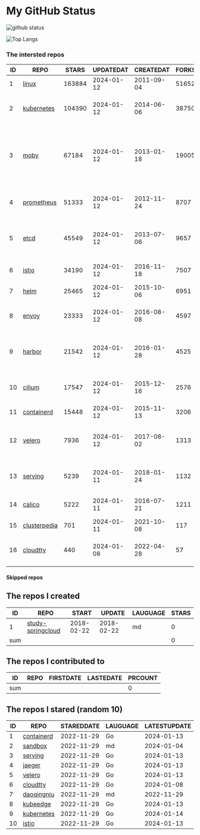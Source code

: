 # My GitHub Status

<img src="https://github-readme-stats-1.yihong0618.vercel.app/api?username=daoqingniu&show_icons=true&&&hide_title=true&count_private=true" alt="github status" />

![Top Langs](https://github-readme-stats-1.yihong0618.vercel.app/api/top-langs/?username=daoqingniu&layout=compact)

<!--START_SECTION:github_repos-->
### The intersted repos
| ID |                              REPO                               | STARS  | UPDATEDAT  | CREATEDAT  | FORKSCOUNT |                                                DESCRIPTIONS                                                |
|----|-----------------------------------------------------------------|--------|------------|------------|------------|------------------------------------------------------------------------------------------------------------|
|  1 | [linux](https://github.com/torvalds/linux)                      | 163884 | 2024-01-12 | 2011-09-04 |      51652 | Linux kernel source tree                                                                                   |
|  2 | [kubernetes](https://github.com/kubernetes/kubernetes)          | 104390 | 2024-01-12 | 2014-06-06 |      38750 | Production-Grade Container Scheduling and Management                                                       |
|  3 | [moby](https://github.com/moby/moby)                            |  67184 | 2024-01-12 | 2013-01-18 |      19005 | The Moby Project - a collaborative project for the container ecosystem to assemble container-based systems |
|  4 | [prometheus](https://github.com/prometheus/prometheus)          |  51333 | 2024-01-12 | 2012-11-24 |       8707 | The Prometheus monitoring system and time series database.                                                 |
|  5 | [etcd](https://github.com/etcd-io/etcd)                         |  45549 | 2024-01-12 | 2013-07-06 |       9657 | Distributed reliable key-value store for the most critical data of a distributed system                    |
|  6 | [istio](https://github.com/istio/istio)                         |  34190 | 2024-01-12 | 2016-11-18 |       7507 | Connect, secure, control, and observe services.                                                            |
|  7 | [helm](https://github.com/helm/helm)                            |  25465 | 2024-01-12 | 2015-10-06 |       6951 | The Kubernetes Package Manager                                                                             |
|  8 | [envoy](https://github.com/envoyproxy/envoy)                    |  23333 | 2024-01-12 | 2016-08-08 |       4597 | Cloud-native high-performance edge/middle/service proxy                                                    |
|  9 | [harbor](https://github.com/goharbor/harbor)                    |  21542 | 2024-01-12 | 2016-01-28 |       4525 | An open source trusted cloud native registry project that stores, signs, and scans content.                |
| 10 | [cilium](https://github.com/cilium/cilium)                      |  17547 | 2024-01-12 | 2015-12-16 |       2576 | eBPF-based Networking, Security, and Observability                                                         |
| 11 | [containerd](https://github.com/containerd/containerd)          |  15448 | 2024-01-12 | 2015-11-13 |       3206 | An open and reliable container runtime                                                                     |
| 12 | [velero](https://github.com/vmware-tanzu/velero)                |   7936 | 2024-01-12 | 2017-08-02 |       1313 | Backup and migrate Kubernetes applications and their persistent volumes                                    |
| 13 | [serving](https://github.com/knative/serving)                   |   5239 | 2024-01-11 | 2018-01-24 |       1132 | Kubernetes-based, scale-to-zero, request-driven compute                                                    |
| 14 | [calico](https://github.com/projectcalico/calico)               |   5222 | 2024-01-11 | 2016-07-21 |       1211 | Cloud native networking and network security                                                               |
| 15 | [clusterpedia](https://github.com/clusterpedia-io/clusterpedia) |    701 | 2024-01-11 | 2021-10-08 |        117 | The Encyclopedia of Kubernetes clusters                                                                    |
| 16 | [cloudtty](https://github.com/cloudtty/cloudtty)                |    440 | 2024-01-08 | 2022-04-28 |         57 | A Friendly Kubernetes CloudShell (Web Terminal) !                                                          |



#### Skipped repos
<!--END_SECTION:github_repos-->

<!--START_SECTION:my_github-->
## The repos I created
| ID  |                                 REPO                                 |   START    |   UPDATE   | LAUGUAGE | STARS |
|-----|----------------------------------------------------------------------|------------|------------|----------|-------|
|   1 | [study-springcloud](https://github.com/daoqingniu/study-springcloud) | 2018-02-22 | 2018-02-22 | md       |     0 |
| sum |                                                                      |            |            |          |     0 |

## The repos I contributed to
| ID  | REPO | FIRSTDATE | LASTEDATE | PRCOUNT |
|-----|------|-----------|-----------|---------|
| sum |      |           |           |       0 |

## The repos I stared (random 10)
| ID |                          REPO                          | STAREDDATE | LAUGUAGE | LATESTUPDATE |
|----|--------------------------------------------------------|------------|----------|--------------|
|  1 | [containerd](https://github.com/containerd/containerd) | 2022-11-29 | Go       | 2024-01-13   |
|  2 | [sandbox](https://github.com/cncf/sandbox)             | 2022-11-29 | md       | 2024-01-04   |
|  3 | [serving](https://github.com/knative/serving)          | 2022-11-29 | Go       | 2024-01-13   |
|  4 | [jaeger](https://github.com/jaegertracing/jaeger)      | 2022-11-29 | Go       | 2024-01-13   |
|  5 | [velero](https://github.com/vmware-tanzu/velero)       | 2022-11-29 | Go       | 2024-01-13   |
|  6 | [cloudtty](https://github.com/cloudtty/cloudtty)       | 2022-11-29 | Go       | 2024-01-08   |
|  7 | [daoqingniu](https://github.com/daoqingniu/daoqingniu) | 2022-11-29 | md       | 2022-11-29   |
|  8 | [kubeedge](https://github.com/kubeedge/kubeedge)       | 2022-11-29 | Go       | 2024-01-13   |
|  9 | [kubernetes](https://github.com/kubernetes/kubernetes) | 2022-11-29 | Go       | 2024-01-14   |
| 10 | [istio](https://github.com/istio/istio)                | 2022-11-29 | Go       | 2024-01-13   |

<!--END_SECTION:my_github-->
